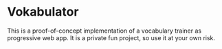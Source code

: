 # Vokabulator

This is a proof-of-concept implementation of a vocabulary trainer as progressive web app. It is a private fun project, so use it at your own risk.